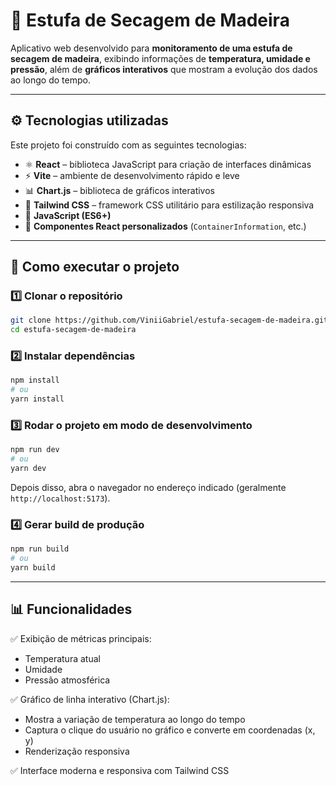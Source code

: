 # 🌲 Estufa de Secagem de Madeira

Aplicativo web desenvolvido para **monitoramento de uma estufa de secagem de madeira**, exibindo informações de **temperatura, umidade e pressão**, além de **gráficos interativos** que mostram a evolução dos dados ao longo do tempo.

---

## ⚙️ Tecnologias utilizadas

Este projeto foi construído com as seguintes tecnologias:

- ⚛️ **React** – biblioteca JavaScript para criação de interfaces dinâmicas  
- ⚡ **Vite** – ambiente de desenvolvimento rápido e leve  
- 📊 **Chart.js** – biblioteca de gráficos interativos  
- 🎨 **Tailwind CSS** – framework CSS utilitário para estilização responsiva  
- 🧱 **JavaScript (ES6+)**  
- 🧩 **Componentes React personalizados** (`ContainerInformation`, etc.)

---

## 🚀 Como executar o projeto

### 1️⃣ Clonar o repositório
```bash
git clone https://github.com/ViniiGabriel/estufa-secagem-de-madeira.git
cd estufa-secagem-de-madeira
```

### 2️⃣ Instalar dependências
```bash
npm install
# ou
yarn install
```

### 3️⃣ Rodar o projeto em modo de desenvolvimento
```bash
npm run dev
# ou
yarn dev
```

Depois disso, abra o navegador no endereço indicado (geralmente `http://localhost:5173`).

### 4️⃣ Gerar build de produção
```bash
npm run build
# ou
yarn build
```

---

## 📊 Funcionalidades

✅ Exibição de métricas principais:
- Temperatura atual  
- Umidade  
- Pressão atmosférica  

✅ Gráfico de linha interativo (Chart.js):
- Mostra a variação de temperatura ao longo do tempo  
- Captura o clique do usuário no gráfico e converte em coordenadas (x, y)  
- Renderização responsiva  

✅ Interface moderna e responsiva com Tailwind CSS  
